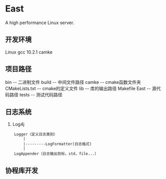 # East
A high performance Linux server.

## 开发环境
Linux
gcc 10.2.1
camke

## 项目路径
bin -- 二进制文件
build -- 中间文件路径
camke -- cmake函数文件夹
CMakeLists.txt -- cmake的定义文件
lib -- 库的输出路径
Makefile
East -- 源代码路径
tests -- 测试代码路径

## 日志系统
1)
    Log4j
```
    Logger（定义日志类别）
        |
        |---------LogFormatter(日志格式)
        |
    LogAppender（日志输出目标，std，file...）
```

## 协程库开发 